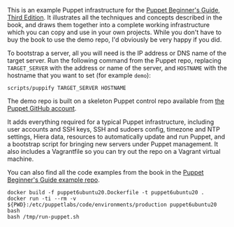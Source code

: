 This is an example Puppet infrastructure for the [Puppet Beginner's Guide, Third Edition](http://bitfieldconsulting.com/pbg3). It illustrates all the techniques and concepts described in the book, and draws them together into a complete working infrastructure which you can copy and use in your own projects. While you don't have to buy the book to use the demo repo, I'd obviously be very happy if you did.

To bootstrap a server, all you will need is the IP address or DNS name of the target server. Run the following command from the Puppet repo, replacing `TARGET_SERVER` with the address or name of the server, and `HOSTNAME` with the hostname that you want to set (for example `demo`):

    scripts/puppify TARGET_SERVER HOSTNAME

The demo repo is built on a skeleton Puppet control repo available from [the Puppet GitHub account](https://github.com/puppetlabs/control-repo).

It adds everything required for a typical Puppet infrastructure, including user accounts and SSH keys, SSH and sudoers config, timezone and NTP settings, Hiera data, resources to automatically update and run Puppet, and a bootstrap script for bringing new servers under Puppet management. It also includes a Vagrantfile so you can try out the repo on a Vagrant virtual machine.

You can also find all the code examples from the book in the [Puppet Beginner's Guide example repo](https://github.com/bitfield/puppet-beginners-guide-3).

```
docker build -f puppet6ubuntu20.Dockerfile -t puppet6ubuntu20 .
docker run -ti --rm -v ${PWD}:/etc/puppetlabs/code/environments/production puppet6ubuntu20 bash
bash /tmp/run-puppet.sh
```